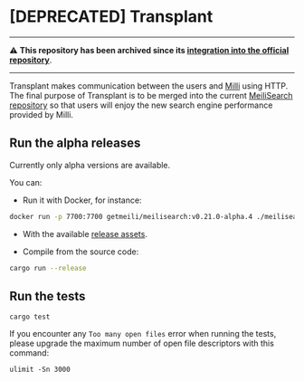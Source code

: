# [DEPRECATED] Transplant

----

⚠️ **This repository has been archived since its [integration into the official repository](https://github.com/meilisearch/MeiliSearch/pull/1421)**.

----

Transplant makes communication between the users and [Milli](https://github.com/meilisearch/milli) using HTTP. The final purpose of Transplant is to be merged into the current [MeiliSearch repository](https://github.com/meilisearch/MeiliSearch) so that users will enjoy the new search engine performance provided by Milli.

## Run the alpha releases

Currently only alpha versions are available.

You can:

- Run it with Docker, for instance:

```bash
docker run -p 7700:7700 getmeili/meilisearch:v0.21.0-alpha.4 ./meilisearch
```

- With the available [release assets](https://github.com/meilisearch/transplant/releases).

- Compile from the source code:

```bash
cargo run --release
```

## Run the tests

```
cargo test
```

If you encounter any `Too many open files` error when running the tests, please upgrade the maximum number of open file descriptors with this command:

```
ulimit -Sn 3000
```
